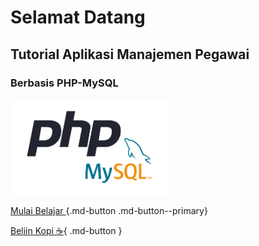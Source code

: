 # Selamat Datang

## Tutorial Aplikasi Manajemen Pegawai

### Berbasis PHP-MySQL

<img src="images/phpmysql2.png" style="width:50%">
<!-- ![dashboard](images/phpmysql2.png) -->

[Mulai Belajar ](01.md){.md-button .md-button--primary}

[Beliin Kopi  :coffee:](https://saweria.co/masipnu){ .md-button }